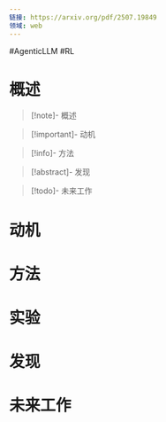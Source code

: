 ```yaml
---
链接: https://arxiv.org/pdf/2507.19849
领域: web
---
```

#AgenticLLM #RL
# 概述

> [!note]- 概述
> 
> 

> [!important]- 动机
> 
> 

> [!info]- 方法
> 
> 

> [!abstract]- 发现
> 

> [!todo]- 未来工作
> 
> 



# 动机


# 方法



# 实验



# 发现



# 未来工作